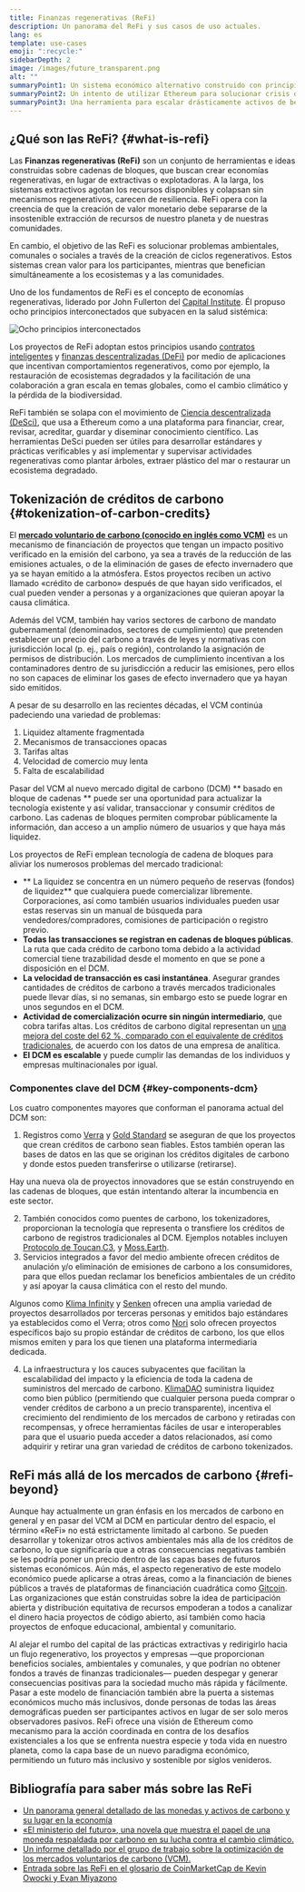 ```yaml
---
title: Finanzas regenerativas (ReFi)
description: Un panorama del ReFi y sus casos de uso actuales.
lang: es
template: use-cases
emoji: ":recycle:"
sidebarDepth: 2
image: /images/future_transparent.png
alt: ""
summaryPoint1: Un sistema económico alternativo construido con principios regenerativos
summaryPoint2: Un intento de utilizar Ethereum para solucionar crisis de coordinación a escala global, como el cambio climático.
summaryPoint3: Una herramienta para escalar drásticamente activos de beneficio ecológico como créditos de carbon verificados.
---
```


## ¿Qué son las ReFi? {#what-is-refi}

Las **Finanzas regenerativas (ReFi)** son un conjunto de herramientas e ideas construidas sobre cadenas de bloques, que buscan crear economías regenerativas, en lugar de extractivas o explotadoras. A la larga, los sistemas extractivos agotan los recursos disponibles y colapsan sin mecanismos regenerativos, carecen de resiliencia. ReFi opera con la creencia de que la creación de valor monetario debe separarse de la insostenible extracción de recursos de nuestro planeta y de nuestras comunidades.

En cambio, el objetivo de las ReFi es solucionar problemas ambientales, comunales o sociales a través de la creación de ciclos regenerativos. Estos sistemas crean valor para los participantes, mientras que benefician simultáneamente a los ecosistemas y a las comunidades.

Uno de los fundamentos de ReFi es el concepto de economías regenerativas, liderado por John Fullerton del [Capital Institute](https://capitalinstitute.org). Él propuso ocho principios interconectados que subyacen en la salud sistémica:

![Ocho principios interconectados](./refi-regenerative-economy-diagram.png)

Los proyectos de ReFi adoptan estos principios usando [contratos inteligentes](/developers/docs/smart-contracts/) y [finanzas descentralizadas (DeFi)](/defi/) por medio de aplicaciones que incentivan comportamientos regenerativos, como por ejemplo, la restauración de ecosistemas degradados y la facilitación de una colaboración a gran escala en temas globales, como el cambio climático y la pérdida de la biodiversidad.

ReFi también se solapa con el movimiento de [Ciencia descentralizada (DeSci)](/desci/), que usa a Ethereum como a una plataforma para financiar, crear, revisar, acreditar, guardar y diseminar conocimiento científico. Las herramientas DeSci pueden ser útiles para desarrollar estándares y prácticas verificables y así implementar y supervisar actividades regenerativas como plantar árboles, extraer plástico del mar o restaurar un ecosistema degradado.

## Tokenización de créditos de carbono {#tokenization-of-carbon-credits}

El **[mercado voluntario de carbono (conocido en inglés como VCM)](https://climatefocus.com/so-what-voluntary-carbon-market-exactly/)** es un mecanismo de financiación de proyectos que tengan un impacto positivo verificado en la emisión del carbono, ya sea a través de la reducción de las emisiones actuales, o de la eliminación de gases de efecto invernadero que ya se hayan emitido a la atmósfera. Estos proyectos reciben un activo llamado «crédito de carbono» después de que hayan sido verificados, el cual pueden vender a personas y a organizaciones que quieran apoyar la causa climática.

Además del VCM, también hay varios sectores de carbono de mandato gubernamental (denominados, sectores de cumplimiento) que pretenden establecer un precio del carbono a través de leyes y normativas con jurisdicción local (p. ej., país o región), controlando la asignación de permisos de distribución. Los mercados de cumplimiento incentivan a los contaminadores dentro de su jurisdicción a reducir las emisiones, pero ellos no son capaces de eliminar los gases de efecto invernadero que ya hayan sido emitidos.

A pesar de su desarrollo en las recientes décadas, el VCM continúa padeciendo una variedad de problemas:

1. Liquidez altamente fragmentada
2. Mecanismos de transacciones opacas
3. Tarifas altas
4. Velocidad de comercio muy lenta
5. Falta de escalabilidad

Pasar del VCM al nuevo mercado digital de carbono (DCM) ** basado en bloque de cadenas ** puede ser una oportunidad para actualizar la tecnología existente y así validar, transaccionar y consumir créditos de carbono. Las cadenas de bloques permiten comprobar públicamente la información, dan acceso a un amplio número de usuarios y que haya más liquidez.

Los proyectos de ReFi emplean tecnología de cadena de bloques para aliviar los numerosos problemas del mercado tradicional:

- ** La liquidez se concentra en un número pequeño de reservas (fondos) de liquidez** que cualquiera puede comercializar libremente. Corporaciones, así como también usuarios individuales pueden usar estas reservas sin un manual de búsqueda para vendedores/compradores, comisiones de participación o registro previo.
- **Todas las transacciones se registran en cadenas de bloques públicas**. La ruta que cada crédito de carbono toma debido a la actividad comercial tiene trazabilidad desde el momento en que se pone a disposición en el DCM.
- **La velocidad de transacción es casi instantánea**. Asegurar grandes cantidades de créditos de carbono a través mercados tradicionales puede llevar días, si no semanas, sin embargo esto se puede lograr en unos segundos en el DCM.
- **Actividad de comercialización ocurre sin ningún intermediario**, que cobra tarifas altas. Los créditos de carbono digital representan un [ una mejora del coste del 62 %, comparado con el equivalente de créditos tradicionales](https://www.klimadao.finance/blog/klimadao-analysis-of-the-base-carbon-tonne), de acuerdo con los datos de una empresa de analítica.
- **El DCM es escalable** y puede cumplir las demandas de los individuos y empresas multinacionales por igual.

### Componentes clave del DCM {#key-components-dcm}

Los cuatro componentes mayores que conforman el panorama actual del DCM son:

1. Registros como [Verra](https://verra.org/project/vcs-program/registry-system/) y [ Gold Standard](https://www.goldstandard.org/) se aseguran de que los proyectos que crean créditos de carbono sean fiables. Estos también operan las bases de datos en las que se originan los créditos digitales de carbono y donde estos pueden transferirse o utilizarse (retirarse).

Hay una nueva ola de proyectos innovadores que se están construyendo en las cadenas de bloques, que están intentando alterar la incumbencia en este sector.

2. También conocidos como puentes de carbono, los tokenizadores, proporcionan la tecnología que representa o transfiere los créditos de carbono de registros tradicionales al DCM. Ejemplos notables incluyen [Protocolo de Toucan](https://toucan.earth/),[C3](https://c3.app/), y [Moss.Earth](https://moss.earth/).
3. Servicios integrados a favor del medio ambiente ofrecen créditos de anulación y/o eliminación de emisiones de carbono a los consumidores, para que ellos puedan reclamar los beneficios ambientales de un crédito y así apoyar la causa climática con el resto del mundo.

Algunos como [Klima Infinity](https://www.klimadao.finance/infinity) y [Senken](https://senken.io/) ofrecen una amplia variedad de proyectos desarrollados por terceras personas y emitidos bajo estándares ya establecidos como el Verra; otros como [Nori](https://nori.com/) solo ofrecen proyectos específicos bajo su propio estándar de créditos de carbono, los que ellos mismos emiten y para los que tienen una plataforma intermediaria dedicada.

4. La infraestructura y los cauces subyacentes que facilitan la escalabilidad del impacto y la eficiencia de toda la cadena de suministros del mercado de carbono. [KlimaDAO](http://klimadao.finance/) suministra liquidez como bien público (permitiendo que cualquier persona pueda comprar o vender créditos de carbono a un precio transparente), incentiva el crecimiento del rendimiento de los mercados de carbono y retiradas con recompensas, y ofrece herramientas fáciles de usar e interoperables para que el usuario pueda acceder a datos relacionados, así como adquirir y retirar una gran variedad de créditos de carbono tokenizados.

## ReFi más allá de los mercados de carbono {#refi-beyond}

Aunque hay actualmente un gran énfasis en los mercados de carbono en general y en pasar del VCM al DCM en particular dentro del espacio, el término «ReFi» no está estrictamente limitado al carbono. Se pueden desarrollar y tokenizar otros activos ambientales más alla de los créditos de carbono, lo que significaría que a otras consecuencias negativas también se les podría poner un precio dentro de las capas bases de futuros sistemas económicos. Aún más, el aspecto regenerativo de este modelo económico puede aplicarse a otras áreas, como a la financiación de bienes públicos a través de plataformas de financiación cuadrática como [Gitcoin](https://gitcoin.co/). Las organizaciones que están construidas sobre la idea de participación abierta y distribución equitativa de recursos empoderan a todos a canalizar el dinero hacia proyectos de código abierto, así también como hacia proyectos de enfoque educacional, ambiental y comunitario.

Al alejar el rumbo del capital de las prácticas extractivas y redirigirlo hacia un flujo regenerativo, los proyectos y empresas ―que proporcionan beneficios sociales, ambientales y comunales, y que podrían no obtener fondos a través de finanzas tradicionales― pueden despegar y generar consecuencias positivas para la sociedad mucho más rápida y fácilmente. Pasar a este modelo de financiación también abre la puerta a sistemas económicos mucho más inclusivos, donde personas de todas las áreas demográficas pueden ser participantes activos en lugar de ser solo meros observadores pasivos. ReFi ofrece una visión de Ethereum como mecanismo para la acción coordinada en contra de los desafíos existenciales a los que se enfrenta nuestra especie y toda vida en nuestro planeta, como la capa base de un nuevo paradigma económico, permitiendo un futuro más inclusivo y sostenible por siglos venideros.

## Bibliografía para saber más sobre las ReFi

- [Un panorama general detallado de las monedas y activos de carbono y su lugar en la economía](https://www.klimadao.finance/blog/the-vision-of-a-carbon-currency)
- [«El ministerio del futuro», una novela que muestra el papel de una moneda respaldada por carbono en su lucha contra el cambio climático.](https://en.wikipedia.org/wiki/The_Ministry_for_the_Future)
- [Un informe detallado por el grupo de trabajo sobre la optimización de los mercados voluntarios de carbono (VCM).](https://www.iif.com/Portals/1/Files/TSVCM_Report.pdf)
- [Entrada sobre las ReFi en el glosario de CoinMarketCap de Kevin Owocki y Evan Miyazono](https://coinmarketcap.com/alexandria/glossary/regenerative-finance-refi)
